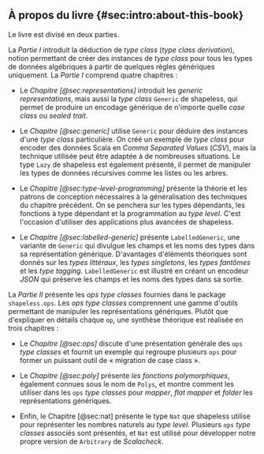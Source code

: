 ## À propos du livre {#sec:intro:about-this-book}

Le livre est divisé en deux parties.

La *Partie I* introduit la déduction de *type class* (*type class derivation*),
notion permettant de créer des instances de *type class*
pour tous les types de données algébriques
à partir de quelques règles génériques uniquement.
La *Partie I* comprend quatre chapitres :

  - Le *Chapitre [@sec:representations]*
    introduit les *generic representations*,
    mais aussi la *type class* `Generic` de shapeless,
    qui permet de produire un encodage générique
    de n'importe quelle *case class* ou *sealed trait*.

  - Le *Chapitre [@sec:generic]* utilise `Generic`
    pour déduire des instances d'une *type class* particulière.
    On créé un exemple de *type class* pour
    encoder des données Scala en
    *Comma Separated Values* (*CSV*),
    mais la technique utilisée
    peut être adaptée à de nombreuses situations.
    Le type `Lazy` de shapeless est également présenté,
    il permet de manipuler les types de données récursives
    comme les listes ou les arbres.

  - Le *Chapitre [@sec:type-level-programming]*
    présente la théorie et les patrons de conception
    nécessaires à la généralisation des techniques du chapitre précédent.
    On se penchera sur les types dépendants,
    les fonctions à type dépendant et la programmation au *type level*.
    C'est l'occasion d'utiliser des applications plus avancées de shapeless.

  - Le *Chapitre [@sec:labelled-generic]* présente `LabelledGeneric`,
    une variante de `Generic` qui divulgue les champs et les noms des types
    dans sa représentation générique.
    D'avantages d'éléments théoriques sont donnés sur
    les *types littéraux*, les *types singletons*, les *types fantômes* et les *type tagging*.
    `LabelledGeneric` est illustré en créant
    un encodeur *JSON* qui préserve les champs et les noms des types dans sa sortie.

La *Partie II* présente les *ops type classes*
fournies dans le package `shapeless.ops`.
Les *ops type classes* comprennent une gamme d'outils
permettant de manipuler les représentations génériques.
Plutôt que d'expliquer en détails chaque `op`,
une synthèse théorique est réalisée en trois chapitres :

  - Le *Chapitre [@sec:ops]* discute
    d'une présentation générale des `ops` *type classes*
    et fournit un exemple
    qui regroupe plusieurs `ops`
    pour former un puissant outil de « migration de case class ».

  - Le *Chapitre [@sec:poly]* présente
    *les fonctions polymorphiques*,
    également connues sous le nom de `Polys`,
    et montre comment les utiliser dans
    les `ops` *type classes* pour *mapper*,
    *flat mapper* et *folder*
    les représentations génériques.

  - Enfin, le Chapitre [@sec:nat] présente
    le type `Nat` que shapeless utilise pour
    représenter les nombres naturels au *type level*.
    Plusieurs `ops` *type classes* associés sont présentés,
    et `Nat` est utilisé pour développer notre propre version
    de `Arbitrary` de *Scalacheck*.
